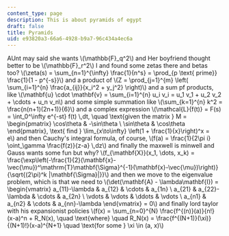 ```yaml
---
content_type: page
description: This is about pyramids of egypt
draft: false
title: Pyramids
uid: e93820a3-66a6-4928-b9a7-96c434a4ec6a
---
```

AUnt may said she wants \\(\\mathbb{F}\_q^2\\) and Her boyfriend thought better to be \\(\\mathbb{F}\_r^2\\) I and found some zetas there and betas too? \\(\\zeta(s) = \\sum\_{n=1}^{\\infty} \\frac{1}{n^s} = \\prod\_{p \\text{ prime}} \\frac{1}{1 - p^{-s}}\\) and a product of \\(Z = \\prod\_{j=1}^{m} \\left( \\sum\_{i=1}^{n} \\frac{a\_{ij}}{x\_i^2 + y\_j^2} \\right)\\) and a sum pf products, like \\(\\mathbf{u} \\cdot \\mathbf{v} = \\sum\_{i=1}^{n} u\_i v\_i = u\_1 v\_1 + u\_2 v\_2 + \\cdots + u\_n v\_n\\) and some simple summation like \\(\\sum\_{k=1}^{n} k^2 = \\frac{n(n+1)(2n+1)}{6}\\) and a complex expression \\(\\mathcal{L}{f(t)} = F(s) = \\int\_0^\\infty e^{-st} f(t) \\,dt, \\quad \\text{given the matrix } M = \\begin{pmatrix} \\cos\\theta & -\\sin\\theta \\ \\sin\\theta & \\cos\\theta \\end{pmatrix}, \\text{ find } \\lim\_{x\\to\\infty} \\left(1 + \\frac{1}{x}\\right)^x = e\\) and then Cauchy's integral formula, of course, \\(f(a) = \\frac{1}{2\\pi i} \\oint\_\\gamma \\frac{f(z)}{z-a} \\,dz\\) and finally the maxwell is minwell and Gauss wants some fun but why? \\(f\_{\\mathbf{X}}(x\_1, \\dots, x\_k) = \\frac{\\exp\\left(-\\frac{1}{2}(\\mathbf{x}-\\vec{\\mu})^\\mathrm{T}\\mathbf{\\Sigma}^{-1}(\\mathbf{x}-\\vec{\\mu})\\right)}{\\sqrt{(2\\pi)^k |\\mathbf{\\Sigma}|}}\\) and then we move to the eigenvalue problem, which is that we need to \\(\\det(\\mathbf{A} - \\lambda\\mathbf{I}) = \\begin{vmatrix} a\_{11}-\\lambda & a\_{12} & \\cdots & a\_{1n} \\ a\_{21} & a\_{22}-\\lambda & \\cdots & a\_{2n} \\ \\vdots & \\vdots & \\ddots & \\vdots \\ a\_{n1} & a\_{n2} & \\cdots & a\_{nn}-\\lambda \\end{vmatrix} = 0\\) and finally lord taylor with his expansionist policies \\(f(x) = \\sum\_{n=0}^{N} \\frac{f^{(n)}(a)}{n!}(x-a)^n + R\_N(x), \\quad \\text{where} \\quad R\_N(x) = \\frac{f^{(N+1)}(\\xi)}{(N+1)!}(x-a)^{N+1} \\quad \\text{for some } \\xi \\in (a, x)\\)